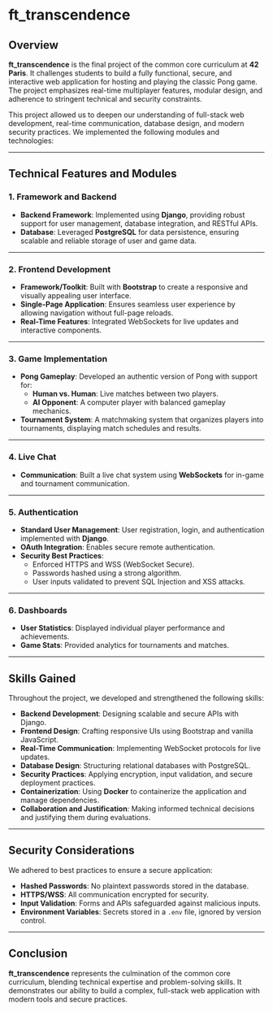 # ft_transcendence

## Overview

**ft_transcendence** is the final project of the common core curriculum at **42 Paris**. It challenges students to build a fully functional, secure, and interactive web application for hosting and playing the classic Pong game. The project emphasizes real-time multiplayer features, modular design, and adherence to stringent technical and security constraints.

This project allowed us to deepen our understanding of full-stack web development, real-time communication, database design, and modern security practices. We implemented the following modules and technologies:

---

## Technical Features and Modules

### 1. **Framework and Backend**
- **Backend Framework**: Implemented using **Django**, providing robust support for user management, database integration, and RESTful APIs.
- **Database**: Leveraged **PostgreSQL** for data persistence, ensuring scalable and reliable storage of user and game data.

---

### 2. **Frontend Development**
- **Framework/Toolkit**: Built with **Bootstrap** to create a responsive and visually appealing user interface.
- **Single-Page Application**: Ensures seamless user experience by allowing navigation without full-page reloads.
- **Real-Time Features**: Integrated WebSockets for live updates and interactive components.

---

### 3. **Game Implementation**
- **Pong Gameplay**: Developed an authentic version of Pong with support for:
  - **Human vs. Human**: Live matches between two players.
  - **AI Opponent**: A computer player with balanced gameplay mechanics.
- **Tournament System**: A matchmaking system that organizes players into tournaments, displaying match schedules and results.

---

### 4. **Live Chat**
- **Communication**: Built a live chat system using **WebSockets** for in-game and tournament communication.

---

### 5. **Authentication**
- **Standard User Management**: User registration, login, and authentication implemented with **Django**.
- **OAuth Integration**: Enables secure remote authentication.
- **Security Best Practices**:
  - Enforced HTTPS and WSS (WebSocket Secure).
  - Passwords hashed using a strong algorithm.
  - User inputs validated to prevent SQL Injection and XSS attacks.

---

### 6. **Dashboards**
- **User Statistics**: Displayed individual player performance and achievements.
- **Game Stats**: Provided analytics for tournaments and matches.

---

## Skills Gained

Throughout the project, we developed and strengthened the following skills:

- **Backend Development**: Designing scalable and secure APIs with Django.
- **Frontend Design**: Crafting responsive UIs using Bootstrap and vanilla JavaScript.
- **Real-Time Communication**: Implementing WebSocket protocols for live updates.
- **Database Design**: Structuring relational databases with PostgreSQL.
- **Security Practices**: Applying encryption, input validation, and secure deployment practices.
- **Containerization**: Using **Docker** to containerize the application and manage dependencies.
- **Collaboration and Justification**: Making informed technical decisions and justifying them during evaluations.

---

## Security Considerations

We adhered to best practices to ensure a secure application:
- **Hashed Passwords**: No plaintext passwords stored in the database.
- **HTTPS/WSS**: All communication encrypted for security.
- **Input Validation**: Forms and APIs safeguarded against malicious inputs.
- **Environment Variables**: Secrets stored in a `.env` file, ignored by version control.

---

## Conclusion

**ft_transcendence** represents the culmination of the common core curriculum, blending technical expertise and problem-solving skills. It demonstrates our ability to build a complex, full-stack web application with modern tools and secure practices.

